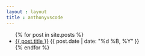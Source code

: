 ```yaml
---
layout : layout
title : anthonyvscode
---
```


<ul id="archive">
    {% for post in site.posts %}
		<li>
			<a href="{{ post.url }}">{{ post.title }}</a>
			<span class="date">{{ post.date | date: "%d %B, %Y" }}</span>
		</li>
    {% endfor %}
</ul>

<script type="text/javascript">
//<![CDATA[
(function() {
    var links = document.getElementsByTagName('a');
    var query = '?';
    for(var i = 0; i < links.length; i++) {
    if(links[i].href.indexOf('#disqus_thread') >= 0) {
        query += 'url' + i + '=' + encodeURIComponent(links[i].href) + '&';
    }
    }
    document.write('<script charset="utf-8" type="text/javascript" src="http://disqus.com/forums/DISQUS_NAME/get_num_replies.js' + query + '"></' + 'script>');
})();
//]]>
</script>